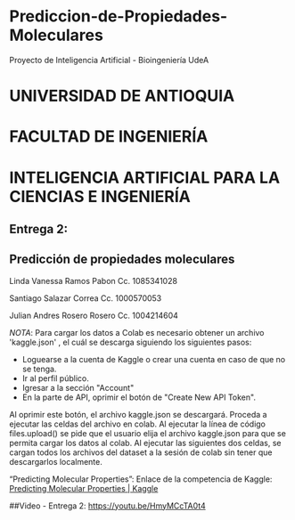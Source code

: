 # Prediccion-de-Propiedades-Moleculares
Proyecto de Inteligencia Artificial - Bioingeniería UdeA

# UNIVERSIDAD DE ANTIOQUIA
# FACULTAD DE INGENIERÍA
# INTELIGENCIA ARTIFICIAL PARA LA CIENCIAS E INGENIERÍA

## Entrega 2:

## Predicción de propiedades moleculares


Linda Vanessa Ramos Pabon 
Cc. 1085341028

Santiago Salazar Correa
Cc. 1000570053

Julian Andres Rosero Rosero
Cc. 1004214604


*NOTA*:
Para cargar los datos a Colab es necesario obtener un archivo 'kaggle.json' , el cuál se descarga siguiendo los siguientes pasos:

*   Loguearse a la cuenta de Kaggle o crear una cuenta en caso de que no se tenga.
*   Ir al perfil público.
*   Igresar a la sección "Account"
*   En la parte de API, oprimir el botón de "Create New API Token". 


Al oprimir este botón, el archivo kaggle.json se descargará. Proceda a ejecutar las celdas del archivo en colab. Al ejecutar la línea de código files.upload() se pide que el usuario elija el archivo kaggle.json para que se permita cargar los datos al colab. Al ejecutar las siguientes dos celdas, se cargan todos los archivos del dataset a la sesión de colab sin tener que descargarlos localmente.


“Predicting Molecular Properties”: Enlace de la competencia de Kaggle:[ Predicting Molecular Properties | Kaggle](https://www.kaggle.com/competitions/champs-scalar-coupling/overview)

##Video - Entrega 2: https://youtu.be/HmyMCcTA0t4
